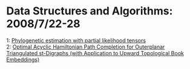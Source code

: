 # Data Structures and Algorithms: 2008/7/22-28  
1: [Phylogenetic estimation with partial likelihood tensors](https://doi.org/10.48550/arXiv.0807.3387)  
2: [Optimal Acyclic Hamiltonian Path Completion for Outerplanar Triangulated  st-Digraphs (with Application to Upward Topological Book Embeddings)](https://doi.org/10.48550/arXiv.0807.2330)  